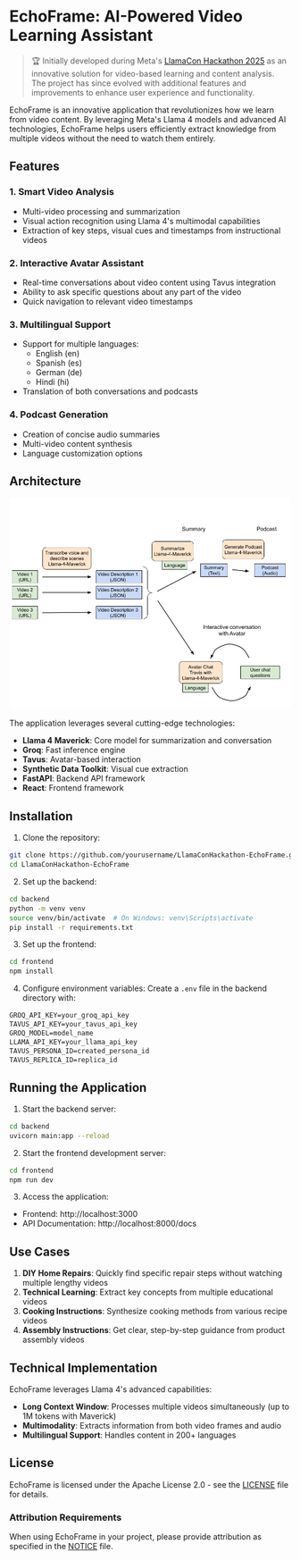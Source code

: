 # EchoFrame: AI-Powered Video Learning Assistant

> 🏆 Initially developed during Meta's [LlamaCon Hackathon 2025](https://www.linkedin.com/posts/meta-for-developers_llamaconhackathon25-activity-7325260127798788096-TqPZ?utm_source=share&utm_medium=member_desktop&rcm=ACoAABdIhZwBKgBEN52VAp7xTSJE6_nIFC-OCWU) as an innovative solution for video-based learning and content analysis. The project has since evolved with additional features and improvements to enhance user experience and functionality.

EchoFrame is an innovative application that revolutionizes how we learn from video content. By leveraging Meta's Llama 4 models and advanced AI technologies, EchoFrame helps users efficiently extract knowledge from multiple videos without the need to watch them entirely.

## Features

### 1. Smart Video Analysis
- Multi-video processing and summarization
- Visual action recognition using Llama 4's multimodal capabilities
- Extraction of key steps, visual cues and timestamps from instructional videos

### 2. Interactive Avatar Assistant
- Real-time conversations about video content using Tavus integration
- Ability to ask specific questions about any part of the video
- Quick navigation to relevant video timestamps

### 3. Multilingual Support
- Support for multiple languages:
  - English (en)
  - Spanish (es)
  - German (de)
  - Hindi (hi)
- Translation of both conversations and podcasts

### 4. Podcast Generation
- Creation of concise audio summaries
- Multi-video content synthesis
- Language customization options

## Architecture

![EchoFrame Architecture](images/EchoFrame%20Flow%20Diagram.jpg)

The application leverages several cutting-edge technologies:
- **Llama 4 Maverick**: Core model for summarization and conversation
- **Groq**: Fast inference engine
- **Tavus**: Avatar-based interaction
- **Synthetic Data Toolkit**: Visual cue extraction
- **FastAPI**: Backend API framework
- **React**: Frontend framework

## Installation

1. Clone the repository:
```bash
git clone https://github.com/yourusername/LlamaConHackathon-EchoFrame.git
cd LlamaConHackathon-EchoFrame
```

2. Set up the backend:
```bash
cd backend
python -m venv venv
source venv/bin/activate  # On Windows: venv\Scripts\activate
pip install -r requirements.txt
```

3. Set up the frontend:
```bash
cd frontend
npm install
```

4. Configure environment variables:
Create a `.env` file in the backend directory with:
```
GROQ_API_KEY=your_groq_api_key
TAVUS_API_KEY=your_tavus_api_key
GROQ_MODEL=model_name
LLAMA_API_KEY=your_llama_api_key
TAVUS_PERSONA_ID=created_persona_id
TAVUS_REPLICA_ID=replica_id
```

## Running the Application

1. Start the backend server:
```bash
cd backend
uvicorn main:app --reload
```

2. Start the frontend development server:
```bash
cd frontend
npm run dev
```

3. Access the application:
- Frontend: http://localhost:3000
- API Documentation: http://localhost:8000/docs

## Use Cases

1. **DIY Home Repairs**: Quickly find specific repair steps without watching multiple lengthy videos
2. **Technical Learning**: Extract key concepts from multiple educational videos
3. **Cooking Instructions**: Synthesize cooking methods from various recipe videos
4. **Assembly Instructions**: Get clear, step-by-step guidance from product assembly videos

## Technical Implementation

EchoFrame leverages Llama 4's advanced capabilities:
- **Long Context Window**: Processes multiple videos simultaneously (up to 1M tokens with Maverick)
- **Multimodality**: Extracts information from both video frames and audio
- **Multilingual Support**: Handles content in 200+ languages

## License

EchoFrame is licensed under the Apache License 2.0 - see the [LICENSE](LICENSE) file for details.

### Attribution Requirements
When using EchoFrame in your project, please provide attribution as specified in the [NOTICE](NOTICE) file.


